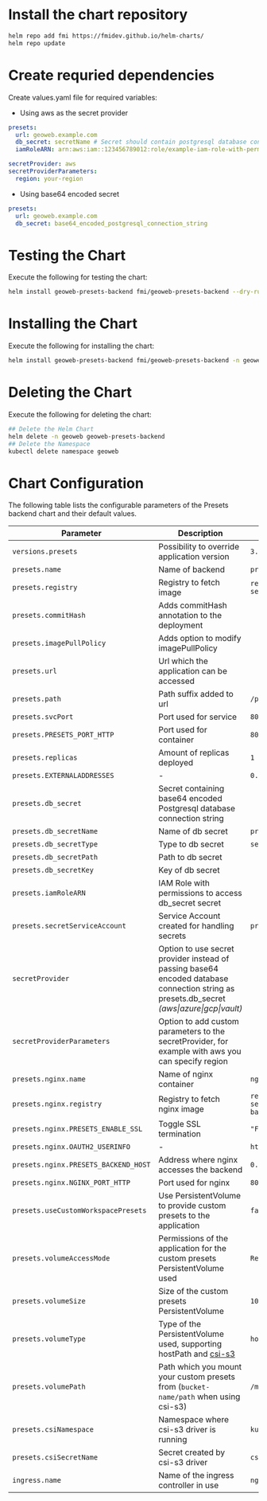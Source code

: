 # Install the chart repository

```bash
helm repo add fmi https://fmidev.github.io/helm-charts/
helm repo update
```

# Create requried dependencies

Create values.yaml file for required variables:
* Using aws as the secret provider
```yaml
presets: 
  url: geoweb.example.com
  db_secret: secretName # Secret should contain postgresql database connection string
  iamRoleARN: arn:aws:iam::123456789012:role/example-iam-role-with-permissions-to-secret

secretProvider: aws
secretProviderParameters:
  region: your-region
```

* Using base64 encoded secret
```yaml
presets:
  url: geoweb.example.com
  db_secret: base64_encoded_postgresql_connection_string
```

# Testing the Chart
Execute the following for testing the chart:

```bash
helm install geoweb-presets-backend fmi/geoweb-presets-backend --dry-run --debug -n geoweb --values=./values.yaml
```

# Installing the Chart

Execute the following for installing the chart:

```bash
helm install geoweb-presets-backend fmi/geoweb-presets-backend -n geoweb --values=./values.yaml
```

# Deleting the Chart
Execute the following for deleting the chart:

```bash
## Delete the Helm Chart
helm delete -n geoweb geoweb-presets-backend
## Delete the Namespace
kubectl delete namespace geoweb
```

# Chart Configuration
The following table lists the configurable parameters of the Presets backend chart and their default values.

| Parameter | Description | Default |
| - | - | - |
| `versions.presets` | Possibility to override application version | `3.0.0` |
| `presets.name` | Name of backend | `presets` |
| `presets.registry` | Registry to fetch image | `registry.gitlab.com/opengeoweb/backend-services/presets-backend` |
| `presets.commitHash` | Adds commitHash annotation to the deployment | |
| `presets.imagePullPolicy` | Adds option to modify imagePullPolicy | |
| `presets.url` | Url which the application can be accessed | |
| `presets.path` | Path suffix added to url | `/presets/(.*)` |
| `presets.svcPort` | Port used for service | `80` |
| `presets.PRESETS_PORT_HTTP` | Port used for container | `8080` |
| `presets.replicas` | Amount of replicas deployed | `1` |
| `presets.EXTERNALADDRESSES` | - | `0.0.0.0:80` |
| `presets.db_secret` | Secret containing base64 encoded Postgresql database connection string | |
| `presets.db_secretName` | Name of db secret | `presets-db` |
| `presets.db_secretType` | Type to db secret | `secretsmanager` |
| `presets.db_secretPath` | Path to db secret | |
| `presets.db_secretKey` | Key of db secret | |
| `presets.iamRoleARN` | IAM Role with permissions to access db_secret secret | |
| `presets.secretServiceAccount` | Service Account created for handling secrets | `presets-service-account` |
| `secretProvider` | Option to use secret provider instead of passing base64 encoded database connection string as presets.db_secret *(aws\|azure\|gcp\|vault)* | |
| `secretProviderParameters` | Option to add custom parameters to the secretProvider, for example with aws you can specify region | |
| `presets.nginx.name` | Name of nginx container | `nginx` |
| `presets.nginx.registry` | Registry to fetch nginx image | `registry.gitlab.com/opengeoweb/backend-services/presets-backend/nginx-presets-backend` |
| `presets.nginx.PRESETS_ENABLE_SSL` | Toggle SSL termination | `"FALSE"` |
| `presets.nginx.OAUTH2_USERINFO` | - | `https://gitlab.com/oauth/userinfo` |
| `presets.nginx.PRESETS_BACKEND_HOST` | Address where nginx accesses the backend | `0.0.0.0:8080` |
| `presets.nginx.NGINX_PORT_HTTP` | Port used for nginx | `80` |
| `presets.useCustomWorkspacePresets` | Use PersistentVolume to provide custom presets to the application | `false` |
| `presets.volumeAccessMode` | Permissions of the application for the custom presets PersistentVolume used | `ReadOnlyMany` |
| `presets.volumeSize` | Size of the custom presets PersistentVolume | `100Mi` |
| `presets.volumeType` | Type of the PersistentVolume used, supporting hostPath and [csi-s3](https://github.com/yandex-cloud/k8s-csi-s3) | `hostPath` |
| `presets.volumePath` | Path which you mount your custom presets from (`bucket-name/path` when using csi-s3) | `/mnt/presets` |
| `presets.csiNamespace` | Namespace where csi-s3 driver is running | `kube-system` |
| `presets.csiSecretName` | Secret created by csi-s3 driver | `csi-s3-secret` |
| `ingress.name` | Name of the ingress controller in use | `nginx-ingress-controller` |